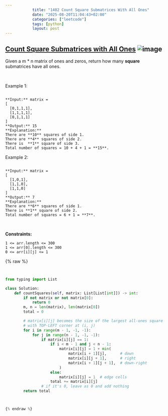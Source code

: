 ```yaml
---
            title: "1402 Count Square Submatrices With All Ones"
            date: "2025-08-20T11:04:43+02:00"
            categories: ["leetcode"]
            tags: [python]
            layout: post
---
```

            
## [Count Square Submatrices with All Ones](https://leetcode.com/problems/count-square-submatrices-with-all-ones) ![image](https://img.shields.io/badge/Difficulty-Medium-orange)

Given a m * n matrix of ones and zeros, return how many **square** submatrices have all ones.

 

Example 1:

```

**Input:** matrix =
[
  [0,1,1,1],
  [1,1,1,1],
  [0,1,1,1]
]
**Output:** 15
**Explanation:** 
There are **10** squares of side 1.
There are **4** squares of side 2.
There is  **1** square of side 3.
Total number of squares = 10 + 4 + 1 = **15**.

```

Example 2:

```

**Input:** matrix = 
[
  [1,0,1],
  [1,1,0],
  [1,1,0]
]
**Output:** 7
**Explanation:** 
There are **6** squares of side 1.  
There is **1** square of side 2. 
Total number of squares = 6 + 1 = **7**.

```

 

**Constraints:**

	1 <= arr.length <= 300
	1 <= arr[0].length <= 300
	0 <= arr[i][j] <= 1

{% raw %}


```python


from typing import List

class Solution:
    def countSquares(self, matrix: List[List[int]]) -> int:
        if not matrix or not matrix[0]:
            return 0
        m, n = len(matrix), len(matrix[0])
        total = 0

        # matrix[i][j] becomes the size of the largest all-ones square
        # with TOP-LEFT corner at (i, j)
        for i in range(m - 1, -1, -1):
            for j in range(n - 1, -1, -1):
                if matrix[i][j] == 1:
                    if i < m - 1 and j < n - 1:
                        matrix[i][j] = 1 + min(
                            matrix[i + 1][j],      # down
                            matrix[i][j + 1],      # right
                            matrix[i + 1][j + 1],  # down-right
                        )
                    else:
                        matrix[i][j] = 1  # edge cells
                    total += matrix[i][j]
                # if it's 0, leave as 0 and add nothing
        return total



{% endraw %}
